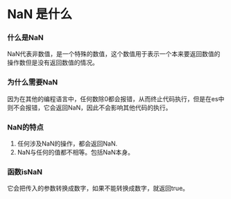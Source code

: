 # NaN 是什么
### 什么是NaN
NaN代表非数值，是一个特殊的数值，这个数值用于表示一个本来要返回数值的操作数但是没有返回数值的情况。

### 为什么需要NaN

因为在其他的编程语言中，任何数除0都会报错，从而终止代码执行，但是在es中则不会报错，它会返回NaN，因此不会影响其他代码的执行。

### NaN的特点

1. 任何涉及NaN的操作，都会返回NaN.
2. NaN与任何的值都不相等。包括NaN本身。


### 函数isNaN

它会把传入的参数转换成数字，如果不能转换成数字，就返回true。


